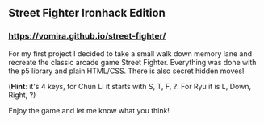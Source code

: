 ## Street Fighter Ironhack Edition
### https://vomira.github.io/street-fighter/

For my first project I decided to take a small walk down memory lane and recreate the classic arcade game Street Fighter. 
Everything was done with the p5 library and plain HTML/CSS. There is also secret hidden moves!  

(**Hint**: it's 4 keys, for Chun Li it starts with S, T, F, ?. For Ryu it is L, Down, Right, ?)

Enjoy the game and let me know what you think!
